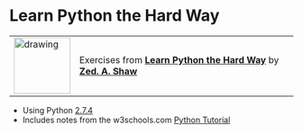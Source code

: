 # Learn Python the Hard Way

<table>
  <tr>
    <td>
    <img src="https://cdn.iconscout.com/icon/free/png-256/python-14-569257.png"  alt="drawing" width="100vw" height="100vh"/>
    </td>
    <td>
    Exercises from <a href="http://learnpythonthehardway.org/"><b>Learn Python the Hard Way</b></a> by <a href="https://github.com/zedshaw"><b>Zed. A. Shaw</b></a>
    </td>
  </tr>
</table>

* Using Python [2.7.4](https://www.python.org/downloads/release/python-274/)
* Includes notes from the w3schools.com [Python Tutorial](https://www.w3schools.com/python/default.asp)


